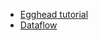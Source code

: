 - [Egghead tutorial](https://egghead.io/courses/getting-started-with-redux)
- [Dataflow](https://redux.js.org/basics/dataflow)
